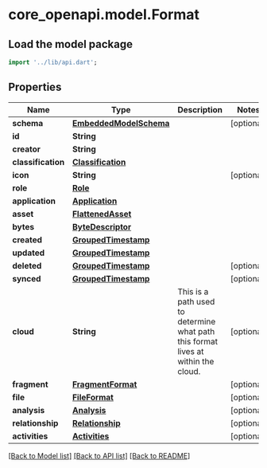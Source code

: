 # core_openapi.model.Format

## Load the model package
```dart
import '../lib/api.dart';
```

## Properties
Name | Type | Description | Notes
------------ | ------------- | ------------- | -------------
**schema** | [**EmbeddedModelSchema**](EmbeddedModelSchema.md) |  | [optional] 
**id** | **String** |  | 
**creator** | **String** |  | 
**classification** | [**Classification**](Classification.md) |  | 
**icon** | **String** |  | [optional] 
**role** | [**Role**](Role.md) |  | 
**application** | [**Application**](Application.md) |  | 
**asset** | [**FlattenedAsset**](FlattenedAsset.md) |  | 
**bytes** | [**ByteDescriptor**](ByteDescriptor.md) |  | 
**created** | [**GroupedTimestamp**](GroupedTimestamp.md) |  | 
**updated** | [**GroupedTimestamp**](GroupedTimestamp.md) |  | 
**deleted** | [**GroupedTimestamp**](GroupedTimestamp.md) |  | [optional] 
**synced** | [**GroupedTimestamp**](GroupedTimestamp.md) |  | [optional] 
**cloud** | **String** | This is a path used to determine what path this format lives at within the cloud. | [optional] 
**fragment** | [**FragmentFormat**](FragmentFormat.md) |  | [optional] 
**file** | [**FileFormat**](FileFormat.md) |  | [optional] 
**analysis** | [**Analysis**](Analysis.md) |  | [optional] 
**relationship** | [**Relationship**](Relationship.md) |  | [optional] 
**activities** | [**Activities**](Activities.md) |  | [optional] 

[[Back to Model list]](../README.md#documentation-for-models) [[Back to API list]](../README.md#documentation-for-api-endpoints) [[Back to README]](../README.md)


